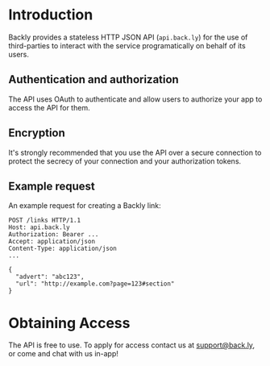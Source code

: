 # Introduction

Backly provides a stateless HTTP JSON API (`api.back.ly`) for the use of third-parties to interact with the service programatically on behalf of its users.

## Authentication and authorization

The API uses OAuth to authenticate and allow users to authorize your app to access the API for them.

## Encryption

It's strongly recommended that you use the API over a secure connection to protect the secrecy of your connection and your authorization tokens.

## Example request

An example request for creating a Backly link:
```
POST /links HTTP/1.1
Host: api.back.ly
Authorization: Bearer ...
Accept: application/json
Content-Type: application/json
...

{
  "advert": "abc123",
  "url": "http://example.com?page=123#section"
}
```

# Obtaining Access

The API is free to use. To apply for access contact us at [support@back.ly](mailto:support@back.ly), or come and chat with us in-app!
